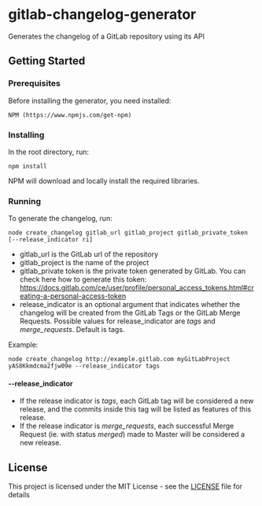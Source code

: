 # gitlab-changelog-generator
Generates the changelog of a GitLab repository using its API

## Getting Started
### Prerequisites
Before installing the generator, you need installed:
```
NPM (https://www.npmjs.com/get-npm)
```

### Installing
In the root directory, run:
```
npm install
```
NPM will download and locally install the required libraries.

### Running
To generate the changelog, run:
```
node create_changelog gitlab_url gitlab_project gitlab_private_token [--release_indicator ri]
```
- gitlab_url is the GitLab url of the repository
- gitlab_project is the name of the project
- gitlab_private token is the private token generated by GitLab. You can check here how to generate this token: https://docs.gitlab.com/ce/user/profile/personal_access_tokens.html#creating-a-personal-access-token
- release_indicator is an optional argument that indicates whether the changelog will be created from the GitLab Tags or the GitLab Merge Requests. Possible values for release_indicator are _tags_ and _merge_requests_. Default is tags.

Example: 
```
node create_changelog http://example.gitlab.com myGitLabProject yAS8Kkmdcma2fjw09e --release_indicator tags
```

#### --release_indicator
- If the release indicator is _tags_, each GitLab tag will be considered a new release, and the commits inside this tag will be listed as features of this release.
- If the release indicator is _merge_requests_, each successful Merge Request (ie. with status _merged_) made to Master will be considered a new release.

## License
This project is licensed under the MIT License - see the [LICENSE](LICENSE) file for details
